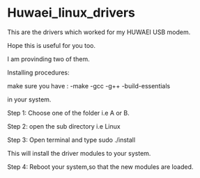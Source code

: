 # Huwaei_linux_drivers

This are the drivers which worked for my HUWAEI USB modem.

Hope this is useful for you too.

I am provinding two of them.

Installing procedures:

make sure you have :
-make
-gcc
-g++
-build-essentials

in your system.

Step 1:
Choose one of the folder i.e A or B.

Step 2:
open the sub directory i.e Linux

Step 3:
Open terminal and type 
 sudo ./install
 
  This will install the driver modules to your system.
  
Step 4:
Reboot your system,so that the new modules are loaded.


